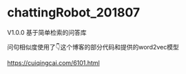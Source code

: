 # chattingRobot_201807
V1.0.0 基于简单检索的问答库

问句相似度使用了👇这个博客的部分代码和提供的word2vec模型

https://cuiqingcai.com/6101.html
